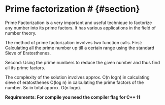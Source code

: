 # Prime factorization # {#section}
Prime Factorization is a very important and useful technique to factorize any number into its prime factors. It has various applications in the field of number theory.

The method of prime factorization involves two function calls.
First: Calculating all the prime number up till a certain range using the standard
       Sieve of Eratosthenes.

Second: Using the prime numbers to reduce the given number and thus find all its prime factors.

The complexity of the solution involves approx. O(n logn) in calculating sieve of eratosthenes
O(log n) in calculating the prime factors of the number. So in total approx. O(n logn).

**Requirements: For compile you need the compiler flag for C++ 11**

